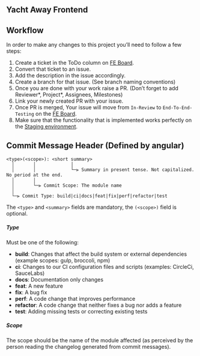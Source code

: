 ## Yacht Away Frontend

## Workflow

In order to make any changes to this project you’ll need to follow a few steps:

1. Create a ticket in the ToDo column on [FE Board](https://github.com/orgs/yacht-away/projects/1/views/3).
2. Convert that ticket to an issue.
3. Add the description in the issue accordingly.
4. Create a branch for that issue. (See branch naming conventions)
5. Once you are done with your work raise a PR. (Don’t forget to add Reviewer*, Project*, Assignees, Milestones)
6. Link your newly created PR with your issue.
7. Once PR is merged, Your issue will move from `In-Review` to `End-To-End-Testing` on the [FE Board](https://github.com/orgs/yacht-away/projects/1/views/3).
8. Make sure that the functionality that is implemented works perfectly on the [Staging environment](https://localhost:3000/).

## <a name=“commit-header”></a>Commit Message Header (Defined by angular)

```
<type>(<scope>): <short summary>
  │       │             │
  │       │             └─⫸ Summary in present tense. Not capitalized. No period at the end.
  │       │
  │       └─⫸ Commit Scope: The module name
  │
  └─⫸ Commit Type: build|ci|docs|feat|fix|perf|refactor|test
```

The `<type>` and `<summary>` fields are mandatory, the `(<scope>)` field is optional.

##### Type

Must be one of the following:

- **build**: Changes that affect the build system or external dependencies (example scopes: gulp, broccoli, npm)
- **ci**: Changes to our CI configuration files and scripts (examples: CircleCi, SauceLabs)
- **docs**: Documentation only changes
- **feat**: A new feature
- **fix**: A bug fix
- **perf**: A code change that improves performance
- **refactor**: A code change that neither fixes a bug nor adds a feature
- **test**: Adding missing tests or correcting existing tests

##### Scope

The scope should be the name of the module affected (as perceived by the person reading the changelog generated from commit messages).
